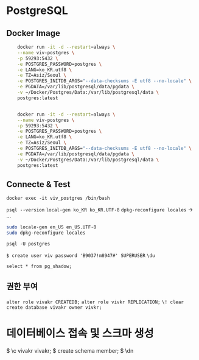 # PostgreSQL

##

## Docker Image

```bash
    docker run -it -d --restart=always \
    --name viv-postgres \
    -p 59293:5432 \
    -e POSTGRES_PASSWORD=postgres \
    -e LANG=ko_KR.utf8 \
    -e TZ=Asiz/Seoul \
    -e POSTGRES_INITDB_ARGS="--data-checksums -E utf8 --no-locale" \
    -e PGDATA=/var/lib/postgresql/data/pgdata \
    -v ~/Docker/Postgres/Data:/var/lib/postgresql/data \
    postgres:latest


    docker run -it -d --restart=always \
    --name viv-postgres \
    -p 59293:5432 \
    -e POSTGRES_PASSWORD=postgres \
    -e LANG=ko_KR.utf8 \
    -e TZ=Asiz/Seoul \
    -e POSTGRES_INITDB_ARGS="--data-checksums -E utf8 --no-locale" \
    -e PGDATA=/var/lib/postgresql/data/pgdata \
    -v ~/Docker/Postgres/Data:/var/lib/postgresql/data \
    postgres:latest
```

## Connecte & Test

`docker exec -it viv_postgres /bin/bash`

`psql --version`
`local-gen ko_KR ko_KR.UTF-8`
`dpkg-reconfigure locales` -> ...

```bash
sudo locale-gen en_US en_US.UTF-8
sudo dpkg-reconfigure locales
```

`psql -U postgres`

`$ create user viv password 'B9037!m8947#' SUPERUSER`
`\du`

`select * from pg_shadow;`

## 권한 부여

`alter role vivakr CREATEDB;`
`alter role vivkr REPLICATION;`
`\! clear`
`create database vivakr owner vivkr;`

# 데이터베이스 접속 및 스크마 생성

$ \c vivakr vivakr;
$ create schema member;
$ \dn
